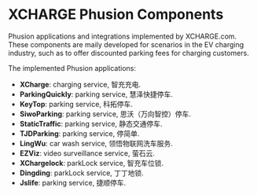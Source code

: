 # XCHARGE Phusion Components
Phusion applications and integrations implemented by XCHARGE.com. These components are maily developed for scenarios in the EV charging industry, such as to offer discounted parking fees for charging customers.

The implemented Phusion applications:
* **XCharge**: charging service, 智充充电.
* **ParkingQuickly**: parking service, 慧泽快捷停车.
* **KeyTop**: parking service, 科拓停车.
* **SiwoParking**: parking service, 思沃（万向智控）停车.
* **StaticTraffic**: parking service, 静态交通停车.
* **TJDParking**: parking service, 停简单.
* **LingWu**: car wash service, 领悟物联网洗车服务.
* **EZViz**: video surveillance service, 萤石云.
* **XChargelock**: parkLock service, 智充车位锁.
* **Dingding**: parkLock service, 丁丁地锁.
* **Jslife**: parking service, 捷顺停车.